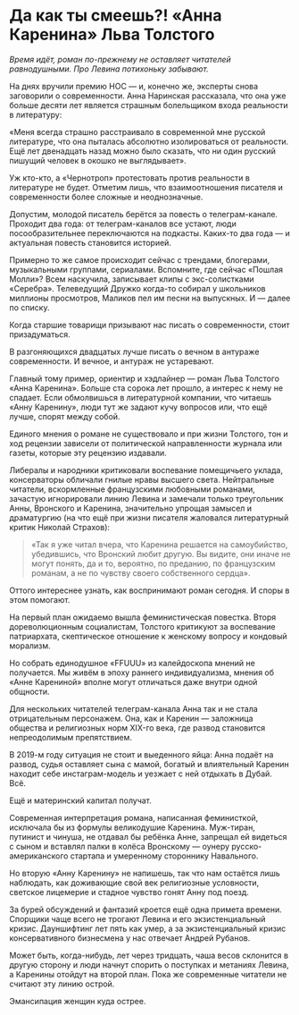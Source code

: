 
# Да как ты смеешь?! «Анна Каренина» Льва Толстого

_Время идёт, роман по-прежнему не оставляет читателей равнодушными. Про Левина потихоньку забывают._

На днях вручили премию НОС — и, конечно же, эксперты снова заговорили о современности. Анна Наринская рассказала, что она уже больше десяти лет является страшным болельщиком входа реальности в литературу:

«Меня всегда страшно расстраивало в современной мне русской литературе, что она пыталась абсолютно изолироваться от реальности. Ещё лет двенадцать назад можно было сказать, что ни один русский пишущий человек в окошко не выглядывает».

Уж кто-кто, а «Чернотроп» протестовать против реальности в литературе не будет. Отметим лишь, что взаимоотношения писателя и современности более сложные и неоднозначные.

Допустим, молодой писатель берётся за повесть о телеграм-канале. Проходит два года: от телеграм-каналов все устают, люди посообразительнее переключаются на подкасты. Каких-то два года — и актуальная повесть становится историей.

Примерно то же самое происходит сейчас с трендами, блогерами, музыкальными группами, сериалами. Вспомните, где сейчас «Пошлая Молли»? Всем наскучила, записывает клипы с экс-солистками «Серебра». Телеведущий Дружко когда-то собирал у школьников миллионы просмотров, Маликов пел им песни на выпускных. И — далее по списку.

Когда старшие товарищи призывают нас писать о современности, стоит призадуматься.

В разгоняющихся двадцатых лучше писать о вечном в антураже современности. И вечное, и антураж не устаревают.

Главный тому пример, ориентир и хэдлайнер — роман Льва Толстого «Анна Каренина». Больше ста сорока лет прошло, а интерес к нему не спадает. Если обмолвишься в литературной компании, что читаешь «Анну Каренину», люди тут же задают кучу вопросов или, что ещё лучше, спорят между собой.

Единого мнения о романе не существовало и при жизни Толстого, тон и ход рецензии зависели от политической направленности журнала или газеты, которые эту рецензию издавали.

Либералы и народники критиковали воспевание помещичьего уклада, консерваторы обличали гнилые нравы высшего света. Нейтральные читатели, вскормленные французскими любовными романами, зачастую игнорировали линию Левина и замечали только треугольник Анны, Вронского и Каренина, значительно упрощая замысел и драматургию (на что ещё при жизни писателя жаловался литературный критик Николай Страхов):

> «Так я уже читал вчера, что Каренина решается на самоубийство, убедившись, что Вронский любит другую. Вы видите, они иначе не могут понять, да и то, вероятно, по преданию, по французским романам, а не по чувству своего собственного сердца».

Оттого интереснее узнать, как воспринимают роман сегодня. И споры в этом помогают.

На первый план ожидаемо вышла феминистическая повестка. Вторя дореволюционным социалистам, Толстого критикуют за воспевание патриархата, скептическое отношение к женскому вопросу и кондовый морализм.

Но собрать единодушное «FFUUU» из калейдоскопа мнений не получается. Мы живём в эпоху раннего индивидуализма, мнения об «Анне Карениной» вполне могут отличаться даже внутри одной общности.

Для нескольких читателей телеграм-канала Анна так и не стала отрицательным персонажем. Она, как и Каренин — заложница общества и религиозных норм XIX-го века, где развод становится непреодолимым препятствием.

В 2019-м году ситуация не стоит и выеденного яйца: Анна подаёт на развод, судья оставляет сына с мамой, богатый и влиятельный Каренин находит себе инстаграм-модель и уезжает с ней отдыхать в Дубай. Всё.

Ещё и материнский капитал получат.

Современная интерпретация романа, написанная феминисткой, исключала бы из формулы великодушие Каренина. Муж-тиран, путинист и чинуша, не отдавал бы ребёнка Анне, запрещал ей видеться с сыном и вставлял палки в колёса Вронскому — оунеру русско-американского стартапа и умеренному стороннику Навального.

Но вторую «Анну Каренину» не напишешь, так что нам остаётся лишь наблюдать, как доживающие свой век религиозные условности, светское лицемерие и стадное чувство гонят Анну под поезд.

За бурей обсуждений и фантазий кроется ещё одна примета времени. Спорщики чаще всего не трогают Левина и его экзистенциальный кризис. Дауншифтинг лет пять как умер, а за экзистенциальный кризис консервативного бизнесмена у нас отвечает Андрей Рубанов.

Может быть, когда-нибудь, лет через тридцать, чаша весов склонится в другую сторону и люди начнут спорить о поступках и метаниях Левина, а Каренины отойдут на второй план. Пока же современные читатели не считают эту линию острой.

Эмансипация женщин куда острее.